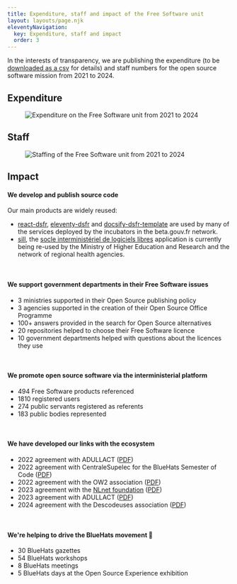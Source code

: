 ```yaml
---
title: Expenditure, staff and impact of the Free Software unit
layout: layouts/page.njk
eleventyNavigation:
  key: Expenditure, staff and impact
  order: 3
---
```


In the interests of transparency, we are publishing the expenditure (to be [downloaded as a csv](/docs/mission-logiciels-libres-depenses-2021-2024.csv) for details) and staff numbers for the open source software mission from 2021 to 2024.

## Expenditure

<figure class="fr-content-media fr-content-media--sm" role="group" aria-label="Expenditure on the Free Software unit from 2021 to 2024">
  <div class="fr-content-media__img">
    <img src="/img/mission-logiciels-libres-depenses-2021-2024.png" class="fr-content-media--sm fr-responsive-img" alt="Expenditure on the Free Software unit from 2021 to 2024" />
  </div>
</figure>

## Staff

<figure class="fr-content-media fr-content-media--sm" role="group" aria-label="Staffing of the Free Software unit from 2021 to 2024">
  <div class="fr-content-media__img">
    <img src="/img/mission-logiciels-libres-effectifs-2021-2024.png" class="fr-content-media--sm fr-responsive-img" alt="Staffing of the Free Software unit from 2021 to 2024" />
  </div>
</figure>

## Impact

#### We develop and publish source code

Our main products are widely reused:

- [react-dsfr](https://github.com/codegouvfr/react-dsfr), [eleventy-dsfr](https://github.com/codegouvfr/eleventy-dsfr) and [docsify-dsfr-template](https://github.com/codegouvfr/docsify-dsfr-template/) are used by many of the services deployed by the incubators in the beta.gouv.fr network.
- [sill](https://github.com/codegouvfr/sill), the [socle interministériel de logiciels libres](https://code.gouv.fr/sill/) application is currently being re-used by the Ministry of Higher Education and Research and the network of regional health agencies.

<br/>

#### We support government departments in their Free Software issues

- 3 ministries supported in their Open Source publishing policy
- 3 agencies supported in the creation of their Open Source Office Programme
- 100+ answers provided in the search for Open Source alternatives
- 20 repositories helped to choose their Free Software licence
- 10 government departments helped with questions about the licences they use

<br/>

#### We promote open source software via the interministerial platform

- 494 Free Software products referenced
- 1810 registered users
- 274 public servants registered as referents 
- 183 public bodies represented

<br/>


#### We have developed our links with the ecosystem

- 2022 agreement with ADULLACT ([PDF](/docs/Convention_Adullact-Dinum-2022.pdf))
- 2022 agreement with CentraleSupelec for the BlueHats Semester of Code ([PDF](/docs/Convention_CentraleSupelec-Dinum-2021.pdf))
- 2022 agreement with the OW2 association ([PDF](/docs/Convention_OW2_Dinum_2022.pdf))
- 2023 agreement with the [NLnet foundation](https://nlnet.nl) ([PDF](/docs/DINUM-NLNET-convention-subvention-23112022.pdf))
- 2023 agreement with ADULLACT ([PDF](/docs/Convention_DINUM_Adullact_2023.pdf))
- 2024 agreement with the Descodeuses association ([PDF](/docs/Convention_Descodeuses_Dinum_2024.pdf))

<br/>

#### We're helping to drive the BlueHats movement 🧢

- 30 BlueHats gazettes
- 54 BlueHats workshops
- 8 BlueHats meetings
- 5 BlueHats days at the Open Source Experience exhibition
